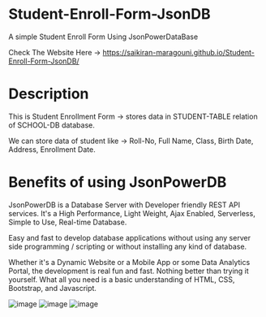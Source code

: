 # Student-Enroll-Form-JsonDB
A simple Student Enroll Form Using JsonPowerDataBase

Check The Website Here -> https://saikiran-maragouni.github.io/Student-Enroll-Form-JsonDB/

# Description
This is Student Enrollment Form -> stores data in STUDENT-TABLE relation of SCHOOL-DB database.

We can store data of student like -> Roll-No, Full Name, Class, Birth Date, Address, Enrollment Date.

# Benefits of using JsonPowerDB
JsonPowerDB is a Database Server with Developer friendly REST API services. It's a High Performance, Light Weight, Ajax Enabled, Serverless, Simple to Use, Real-time Database.

Easy and fast to develop database applications without using any server side programming / scripting or without installing any kind of database.

Whether it's a Dynamic Website or a Mobile App or some Data Analytics Portal, the development is real fun and fast. Nothing better than trying it yourself. What all you need is a basic understanding of HTML, CSS, Bootstrap, and Javascript.

![image](https://user-images.githubusercontent.com/100951913/218173814-fd64ee3b-b336-4c65-a7a4-6d00d2fc4cae.png)
![image](https://user-images.githubusercontent.com/100951913/218173995-b6488d88-5810-419d-a2da-af3dea44a45f.png)
![image](https://user-images.githubusercontent.com/100951913/218174114-cfeadc1c-a1a7-4ad7-a544-50dacc9b5cdb.png)
